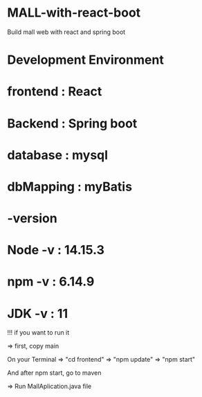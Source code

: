 # MALL-with-react-boot
Build mall web with react and spring boot

# Development Environment

# frontend : React
# Backend : Spring boot


# database : mysql
# dbMapping : myBatis

# -version

# Node -v : 14.15.3
# npm -v : 6.14.9
# JDK -v : 11


!!! 
if you want to run it

=> first, copy main

On your Terminal
=> "cd frontend" 
=> "npm update"
=> "npm start"

And after npm start, go to maven

=> Run MallAplication.java file
